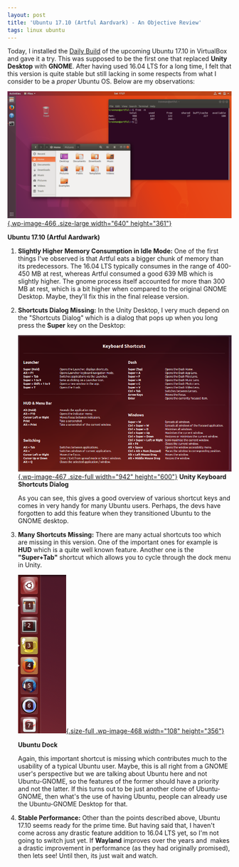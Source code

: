 ```yaml
---
layout: post
title: 'Ubuntu 17.10 (Artful Aardvark) - An Objective Review'
tags: linux ubuntu
---
```


Today, I installed the [Daily Build](http://cdimage.ubuntu.com/daily-live/current/) of the upcoming Ubuntu 17.10 in VirtualBox and gave it a try. This was supposed to be the first one that replaced **Unity Desktop** with **GNOME**. After having used 16.04 LTS for a long time, I felt that this version is quite stable but still lacking in some respects from what I consider to be a *proper* Ubuntu OS. Below are my observations:<!--more-->

[![Ubuntu 17.10 (Artful Aardwork)](/uploads/2017/09/artful-1024x578.png){.wp-image-466 .size-large width="640" height="361"}](/uploads/2017/09/artful.png)

**Ubuntu 17.10 (Artful Aardwark)**

1.  **Slightly Higher Memory Consumption in Idle Mode:** One of the first things I've observed is that Artful eats a bigger chunk of memory than its predecessors. The 16.04 LTS typically consumes in the range of 400-450 MB at rest, whereas Artful consumed a good 639 MB which is slightly higher. The gnome process itself accounted for more than 300 MB at rest, which is a bit higher when compared to the original GNOME Desktop. Maybe, they'll fix this in the final release version.
2.  **Shortcuts Dialog Missing:** In the Unity Desktop, I very much depend on the "Shortcuts Dialog" which is a dialog that pops up when you long press the **Super** key on the Desktop:

    [![Ubuntu Keyboard Shortcuts Dialog](/uploads/2017/09/keyboard_shortcuts_dialog.png){.wp-image-467 .size-full width="942" height="600"}](/uploads/2017/09/keyboard_shortcuts_dialog.png)
	**Unity Keyboard Shortcuts Dialog**

    As you can see, this gives a good overview of various shortcut keys and comes in very handy for many Ubuntu users. Perhaps, the devs have forgotten to add this feature when they transitioned Ubuntu to the GNOME desktop.

3.  **Many Shortcuts Missing:** There are many actual shortcuts too which are missing in this version. One of the important ones for example is **HUD** which is a quite well known feature. Another one is the **"Super+Tab"** shortcut which allows you to cycle through the dock menu in Unity.

    [![Ubuntu Dock](/uploads/2017/09/dock.png){.size-full .wp-image-468 width="108" height="356"}](/uploads/2017/09/dock.png)
	
	**Ubuntu Dock**

    Again, this important shortcut is missing which contributes much to the usability of a typical Ubuntu user. Maybe, this is all right from a GNOME user's perspective but we are talking about Ubuntu here and not Ubuntu-GNOME, so the features of the former should have a priority and not the latter. If this turns out to be just another clone of Ubuntu-GNOME, then what's the use of having Ubuntu, people can already use the Ubuntu-GNOME Desktop for that.

4.  **Stable Performance:** Other than the points described above, Ubuntu 17.10 seems ready for the prime time. But having said that, I haven't come across any drastic feature addition to 16.04 LTS yet, so I'm not going to switch just yet. If **Wayland** improves over the years and  makes a drastic improvement in performance (as they had originally promised), then lets see! Until then, its just wait and watch.
